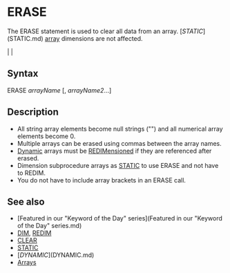 # ERASE

The ERASE statement is used to clear all data from an array. [$STATIC]($STATIC.md) [array](array.md) dimensions are not affected.

  

|  |

## Syntax

ERASE *arrayName* [, *arrayName2*...]
  

## Description

* All string array elements become null strings ("") and all numerical array elements become 0.
* Multiple arrays can be erased using commas between the array names.
* [Dynamic](Dynamic.md) arrays must be [REDIMensioned](REDIMensioned.md) if they are referenced after erased.
* Dimension subprocedure arrays as [STATIC](STATIC.md) to use ERASE and not have to REDIM.
* You do not have to include array brackets in an ERASE call.

  

## See also

* [Featured in our "Keyword of the Day" series](Featured in our "Keyword of the Day" series.md)
* [DIM](DIM.md), [REDIM](REDIM.md)
* [CLEAR](CLEAR.md)
* [STATIC](STATIC.md)
* [$DYNAMIC]($DYNAMIC.md)
* [Arrays](Arrays.md)

  
